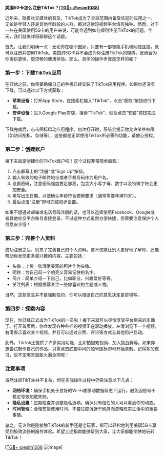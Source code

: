 **美国5G卡怎么注册TikTok？[[TG💪+ @esim1088](https://t.me/s/esim1088)]**

近年来，随着社交媒体的普及，TikTok成为了全球范围内备受欢迎的应用之一。无论是年轻人还是其他年龄段的人群，都对这款短视频平台情有独钟。然而，对于一些在美国使用5G卡的用户来说，可能会遇到如何顺利注册TikTok的问题。今天，我们就来详细聊聊这个话题。

首先，让我们明确一点：无论你在哪个国家，只要有一部智能手机和网络连接，就可以注册并使用TikTok。美国的5G卡并不会成为你注册TikTok的障碍，反而会为你提供更快、更流畅的使用体验。那么，具体的操作步骤是怎样的呢？

### 第一步：下载TikTok应用

在开始之前，你需要确保自己的手机已经安装了TikTok应用程序。如果你还没有下载，可以通过以下方式获取：

- **苹果设备**：打开App Store，在搜索栏输入“TikTok”，点击“获取”按钮进行下载。
- **安卓设备**：进入Google Play商店，搜索“TikTok”，然后点击“安装”按钮完成下载。

下载完成后，点击图标启动应用程序。初次打开时，系统会提示你允许某些权限（如访问相机、存储等），这些都是正常使用TikTok所必需的功能，请放心授权。

### 第二步：创建账户

接下来就是创建你的TikTok账户啦！这个过程非常简单直观：

1. 点击屏幕上的“注册”或“Sign Up”按钮。
2. 输入有效的电子邮件地址或者手机号码作为用户名。
3. 设置密码，注意密码强度要足够高，包含大小写字母、数字以及特殊字符会更加安全。
4. 填写出生日期，以便确认年龄符合使用要求（通常需要年满13岁）。
5. 最后点击“注册”即可完成初步设置。

如果不想通过邮箱或电话号码注册的话，也可以选择使用Facebook、Google或者其他社交平台账号直接登录。不过这种方式虽然方便快捷，但需要注意保护个人信息安全哦！

### 第三步：完善个人资料

成功注册之后，别忘了完善自己的个人资料。这不仅能让别人更好地了解你，还能帮助你发现更多感兴趣的内容。主要包括：

- 头像：上传一张清晰美观的照片作为头像。
- 昵称：为自己起一个响亮又容易记住的名字。
- 简介：简单介绍一下自己，比如职业、兴趣爱好等等。
- 关注列表：根据推荐关注一些你喜欢的主题或人物。

当然，这些信息并不是强制性的，你可以根据自己的意愿决定是否填写。

### 第四步：探索内容

现在，你已经正式成为TikTok的一员啦！接下来就可以尽情享受平台带来的乐趣了。打开首页后，你会发现各种各样的视频正在滚动播放。左滑浏览下一个视频，右滑表示喜欢某个视频，并且可以通过点赞、评论等方式与其他用户互动。

此外，TikTok还提供了许多实用功能，比如拍摄短视频、加入挑战赛等。如果你想尝试制作自己的作品，只需点击底部中间的加号图标即可开始录制。记得多加练习，说不定哪天就能火遍全网呢！

### 注意事项

虽然注册TikTok并不复杂，但在实际操作过程中仍需注意以下几点：

- **网络环境**：确保手机处于良好的Wi-Fi或移动数据状态下运行，避免因信号不稳定导致加载失败。
- **隐私设置**：定期检查并调整隐私选项，确保只有信任的人可以看到你的动态。
- **时间管理**：合理安排使用时间，不要过度沉迷于刷屏而忽略现实生活中的重要事情。

总之，无论你是刚接触TikTok的新手还是老玩家，都可以轻松地利用美国5G卡享受到极致流畅的服务体验。希望上述指南能够帮到大家，让大家都能愉快地玩转TikTok！

[[TG💪+ @esim1088](https://t.me/s/esim1088) ![Image](https://i.postimg.cc/4NQfJmqS/Snipaste-2025-05-13-00-14-12.png)]